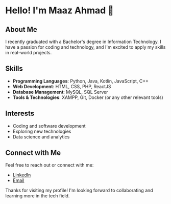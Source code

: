 # Hello! I'm Maaz Ahmad 👋

## About Me
I recently graduated with a Bachelor's degree in Information Technology. I have a passion for coding and technology, and I'm excited to apply my skills in real-world projects.

## Skills
- **Programming Languages**: Python, Java, Kotlin, JavaScript, C++ 
- **Web Development**: HTML, CSS, PHP, ReactJS
- **Database Management**: MySQL, SQL Server
- **Tools & Technologies**: XAMPP, Git, Docker (or any other relevant tools)

## Interests
- Coding and software development
- Exploring new technologies
- Data science and analytics

## Connect with Me
Feel free to reach out or connect with me:
- [LinkedIn](www.linkedin.com/in/maazpro)
- [Email](mzit3116@gmail.com)

Thanks for visiting my profile! I'm looking forward to collaborating and learning more in the tech field.
